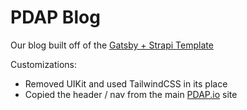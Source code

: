 PDAP Blog
===

Our blog built off of the [Gatsby + Strapi Template](https://strapi.io/starters/strapi-starter-gatsby-blog)

Customizations:
* Removed UIKit and used TailwindCSS in its place
* Copied the header / nav from the main [PDAP.io](https://github.com/Police-Data-Accessibility-Project/PDAP.io) site
